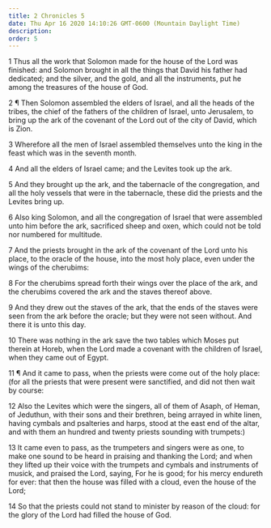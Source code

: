 ```yaml
---
title: 2 Chronicles 5
date: Thu Apr 16 2020 14:10:26 GMT-0600 (Mountain Daylight Time)
description: 
order: 5
---
```


<p>
  1 Thus all the work that Solomon made for the house of the Lord was finished:
  and Solomon brought in all the things that David his father had dedicated; and
  the silver, and the gold, and all the instruments, put he among the treasures
  of the house of God.
</p>
<p>
  2 &#xB6; Then Solomon assembled the elders of Israel, and all the heads of the
  tribes, the chief of the fathers of the children of Israel, unto Jerusalem, to
  bring up the ark of the covenant of the Lord out of the city of David, which
  is Zion.
</p>
<p>
  3 Wherefore all the men of Israel assembled themselves unto the king in the
  feast which was in the seventh month.
</p>
<p>4 And all the elders of Israel came; and the Levites took up the ark.</p>
<p>
  5 And they brought up the ark, and the tabernacle of the congregation, and all
  the holy vessels that were in the tabernacle, these did the priests and the
  Levites bring up.
</p>
<p>
  6 Also king Solomon, and all the congregation of Israel that were assembled
  unto him before the ark, sacrificed sheep and oxen, which could not be told
  nor numbered for multitude.
</p>
<p>
  7 And the priests brought in the ark of the covenant of the Lord unto his
  place, to the oracle of the house, into the most holy place, even under the
  wings of the cherubims:
</p>
<p>
  8 For the cherubims spread forth their wings over the place of the ark, and
  the cherubims covered the ark and the staves thereof above.
</p>
<p>
  9 And they drew out the staves of the ark, that the ends of the staves were
  seen from the ark before the oracle; but they were not seen without. And there
  it is unto this day.
</p>
<p>
  10 There was nothing in the ark save the two tables which Moses put therein at
  Horeb, when the Lord made a covenant with the children of Israel, when they
  came out of Egypt.
</p>
<p>
  11 &#xB6; And it came to pass, when the priests were come out of the holy
  place: (for all the priests that were present were sanctified, and did not
  then wait by course:
</p>
<p>
  12 Also the Levites which were the singers, all of them of Asaph, of Heman, of
  Jeduthun, with their sons and their brethren, being arrayed in white linen,
  having cymbals and psalteries and harps, stood at the east end of the altar,
  and with them an hundred and twenty priests sounding with trumpets:)
</p>
<p>
  13 It came even to pass, as the trumpeters and singers were as one, to make
  one sound to be heard in praising and thanking the Lord; and when they lifted
  up their voice with the trumpets and cymbals and instruments of musick, and
  praised the Lord, saying, For he is good; for his mercy endureth for ever:
  that then the house was filled with a cloud, even the house of the Lord;
</p>
<p>
  14 So that the priests could not stand to minister by reason of the cloud: for
  the glory of the Lord had filled the house of God.
</p>
